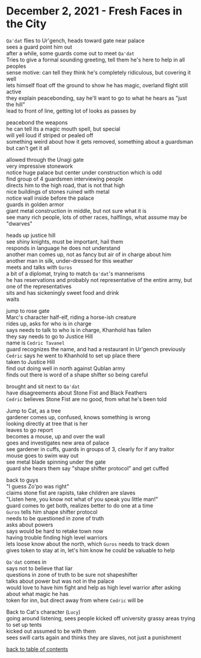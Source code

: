 # December 2, 2021 - Fresh Faces in the City

`Qa'dat` flies to Ur'gench, heads toward gate near palace  
sees a guard point him out  
after a while, some guards come out to meet `Qa'dat`  
Tries to give a formal sounding greeting, tell them he's here to help in all peoples  
sense motive: can tell they think he's completely ridiculous, but covering it well  
lets himself float off the ground to show he has magic, overland flight still active  
they explain peacebonding, say he'll want to go to what he hears as "just the hill"  
lead to front of line, getting lot of looks as passes by  

peacebond the weapons  
he can tell its a magic mouth spell, but special  
will yell loud if striped or pealed off  
something weird about how it gets removed, something about a guardsman but can't get it all  

allowed through the Unagi gate  
very impressive stonework  
notice huge palace but center under construction which is odd  
find group of 4 guardsmen interviewing people  
directs him to the high road, that is not that high  
nice buildings of stones ruined with metal  
notice wall inside before the palace  
guards in golden armor  
giant metal construction in middle, but not sure what it is  
see many rich people, lots of other races, halflings, what assume may be "dwarves"  

heads up justice hill  
see shiny knights, must be important, hail them  
responds in language he does not understand  
another man comes up, not as fancy but air of in charge about him  
another man in silk, under-dressed for this weather  
meets and talks with `Guros`  
a bit of a diplomat, trying to match `Qa'dat`'s mannerisms  
he has reservations and probably not representative of the entire army, but one of the representatives  
sits and has sickeningly sweet food and drink  
waits  

jump to rose gate  
Marc's character half-elf, riding a horse-ish creature  
rides up, asks for who is in charge  
says needs to talk to who is in charge, Khanhold has fallen  
they say needs to go to Justice Hill  
name is `Cedric Tavanel`  
guard recognizes the name, and had a restaurant in Ur'gench previously  
`Cedric` says he went to Khanhold to set up place there  
taken to Justice Hill  
find out doing well in north against Qublan army  
finds out there is word of a shape shifter so being careful  

brought and sit next to `Qa'dat`  
have disagreements about Stone Fist and Black Feathers  
`Cedric` believes Stone Fist are no good, from what he's been told  

Jump to Cat, as a tree  
gardener comes up, confused, knows something is wrong  
looking directly at tree that is her  
leaves to go report  
becomes a mouse, up and over the wall  
goes and investigates new area of palace  
see gardener in cuffs, guards in groups of 3, clearly for if any traitor  
mouse goes to swim way out  
see metal blade spinning under the gate  
guard she hears them say "shape shifter protocol" and get cuffed  

back to guys  
"I guess Zo'po was right"  
claims stone fist are rapists, take children are slaves  
"Listen here, you know not what of you speak you little man!"  
guard comes to get both, realizes better to do one at a time  
`Guros` tells him shape shifter protocol  
needs to be questioned in zone of truth  
asks about powers  
says would be hard to retake town now  
having trouble finding high level warriors  
lets loose know about the north, which `Guros` needs to track down  
gives token to stay at in, let's him know he could be valuable to help  

`Qa'dat` comes in  
says not to believe that liar  
questions in zone of truth to be sure not shapeshifter  
talks about power but was not in the palace  
would love to have him fight and help as high level warrior after asking about what magic he has  
token for inn, but direct away from where `Cedric` will be  

Back to Cat's character (`Lucy`)    
going around listening, sees people kicked off university grassy areas trying to set up tents  
kicked out assumed to be with them  
sees swill carts again and thinks they are slaves, not just a punishment  

[back to table of contents](/sessions/README.md)
